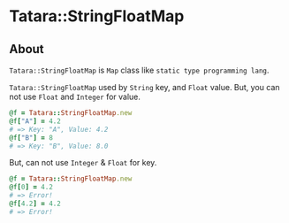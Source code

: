 # Tatara::StringFloatMap
## About

`Tatara::StringFloatMap` is `Map` class like `static type programming lang`.

`Tatara::StringFloatMap` used by `String` key, and `Float` value.
But, you can not use `Float` and `Integer` for value.

```ruby
@f = Tatara::StringFloatMap.new
@f["A"] = 4.2
# => Key: "A", Value: 4.2
@f["B"] = 8
# => Key: "B", Value: 8.0
```

But, can not use `Integer` & `Float` for key.

```ruby
@f = Tatara::StringFloatMap.new
@f[0] = 4.2
# => Error!
@f[4.2] = 4.2
# => Error!
```
